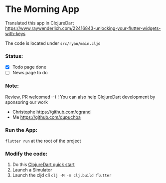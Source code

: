# The Morning App

Translated this app in ClojureDart
https://www.raywenderlich.com/22416843-unlocking-your-flutter-widgets-with-keys

The code is located under `src/ryan/main.cljd`

### Status:

- [X] Todo page done
- [ ] News page to do

### Note:

Review, PR welcomed :-) !
You can also help ClojureDart development by sponsoring our work
- Christophe https://github.com/cgrand
- Me https://github.com/dupuchba

### Run the App:

`flutter run` at the root of the project

### Modify the code:

1. Do this [ClojureDart quick start](https://github.com/Tensegritics/ClojureDart/blob/main/doc/quick-start.md)
2. Launch a Simulator
3. Launch the cljd cli `clj -M -m clj.build flutter`
